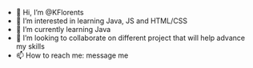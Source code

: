 - 👋 Hi, I’m @KFlorents
- 👀 I’m interested in learning Java, JS and HTML/CSS
- 🌱 I’m currently learning Java
- 💞️ I’m looking to collaborate on different project that will help advance my skills
- 📫 How to reach me: message me


<!---
KFlorents/KFlorents is a ✨ special ✨ repository because its `README.md` (this file) appears on your GitHub profile.
You can click the Preview link to take a look at your changes.
--->
